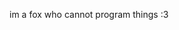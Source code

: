 im a fox who cannot program things :3

<!---
Redstone-The-Fox/Redstone-The-Fox is a ✨ special ✨ repository because its `README.md` (this file) appears on your GitHub profile.
You can click the Preview link to take a look at your changes.
--->
